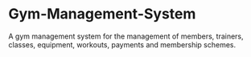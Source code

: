 # Gym-Management-System
A gym management system for the management of members, trainers, classes, equipment, workouts, payments and membership schemes.
